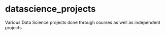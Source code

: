 # datascience_projects
Various Data Science projects done through courses as well as independent projects
